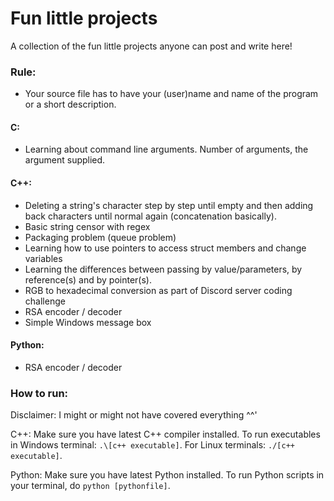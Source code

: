 # Fun little projects
 A collection of the fun little projects anyone can post and write here!
 ### Rule:
 - Your source file has to have your (user)name and name of the program or a short description.
 
 #### C:
 - Learning about command line arguments. Number of arguments, the argument supplied.
 
 #### C++:
- Deleting a string's character step by step until empty and then adding back characters until normal again (concatenation basically).
- Basic string censor with regex
- Packaging problem (queue problem)
- Learning how to use pointers to access struct members and change variables
- Learning the differences between passing by value/parameters, by reference(s) and by pointer(s).
- RGB to hexadecimal conversion as part of Discord server coding challenge
- RSA encoder / decoder
- Simple Windows message box

#### Python:
- RSA encoder / decoder

### How to run:
Disclaimer: I might or might not have covered everything ^^'

C++: Make sure you have latest C++ compiler installed. To run executables in Windows terminal: `.\[c++ executable]`. For Linux terminals: `./[c++ executable]`. 


Python: Make sure you have latest Python installed. To run Python scripts in your terminal, do `python [pythonfile]`.
